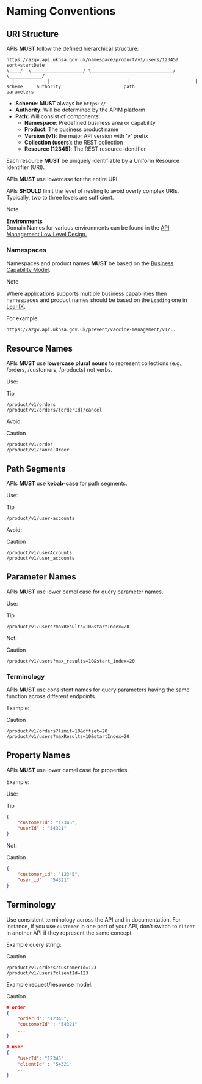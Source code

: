 # Naming Conventions

## URI Structure

APIs **MUST** follow the defined hierarchical structure:

```text
https://azgw.api.ukhsa.gov.uk/namespace/product/v1/users/12345?sort=startDate
\____/  \___________________/ \______________________________/ \____________/
  |            |                            |                        |
scheme     authority                       path                  parameters
```

- **Scheme**: **MUST** always be `https://`
- **Authority**: Will be determined by the APIM platform
- **Path**: Will consist of components:
  - **Namespace**: Predefined business area or capability
  - **Product**: The business product name
  - **Version (v1)**: the major API version with 'v' prefix
  - **Collection (users)**: the REST collection
  - **Resource (12345)**: The REST resource identifier

Each resource **MUST** be uniquely identifiable by a Uniform Resource Identifier (URI).

APIs **MUST** use lowercase for the entire URI.

APIs **SHOULD** limit the level of nesting to avoid overly complex URIs. Typically, two to three levels are sufficient.

> [!NOTE]
> **Environments**  
> Domain Names for various environments can be found in the [API Management Low Level Design.](https://confluence.collab.test-and-trace.nhs.uk/display/BRP/API+Management+Low+level+Design+-+MVP)

### Namespaces

Namespaces and product names **MUST** be based on the [Business Capability Model](https://confluence.collab.test-and-trace.nhs.uk/display/AT/Business+Capability+Model).

> [!NOTE]
> Where applications supports multiple business capabilities then namespaces and product names should be based on the `Leading` one in [LeanIX](https://phe.leanix.net/phelive).

For example:

``` text
https://azgw.api.ukhsa.gov.uk/prevent/vaccine-management/v1/..
```

## Resource Names

APIs **MUST** use **lowercase plural nouns** to represent collections (e.g., /orders, /customers, /products) not verbs.

Use:
> [!TIP]
>
> ``` text
> /product/v1/orders
> /product/v1/orders/{orderId}/cancel
> ```

Avoid:
> [!CAUTION]
>
> ``` text
> /product/v1/order
> /product/v1/cancelOrder
> ```

## Path Segments

APIs **MUST** use **kebab-case** for path segments.

Use:
> [!TIP]
>
> ``` text
> /product/v1/user-accounts
> ```

Avoid:
> [!CAUTION]
>
> ``` text
> /product/v1/userAccounts
> /product/v1/user_accounts
> ```

## Parameter Names

APIs **MUST** use lower camel case for query parameter names.

Use:
> [!TIP]
>
> ``` text
> /product/v1/users?maxResults=10&startIndex=20
> ```

Not:
> [!CAUTION]
>
> ``` text
> /product/v1/users?max_results=10&start_index=20
> ```

### Terminology

APIs **MUST** use consistent names for query parameters having the same function across different endpoints.

Example:

> [!CAUTION]
>
> ``` text
> /product/v1/orders?limit=10&offset=20
> /product/v1/users?maxResults=10&startIndex=20
> ```

## Property Names

APIs **MUST** use lower camel case for properties.

Example:

Use:
> [!TIP]
>
> ``` json
> {
>     "customerId": "12345",
>     "userId" : "54321"
> }
> ```

Not:
> [!CAUTION]
>
> ``` json
> {
>     "customer_id": "12345",
>     "user_id" : "54321"
> }
> ```

## Terminology

Use consistent terminology across the API and in documentation. For instance, if you use `customer` in one part of your API, don't switch to `client` in another API if they represent the same concept.

Example query string:

> [!CAUTION]
>
> ``` text
> /product/v1/orders?customerId=123
> /product/v1/users?clientId=123
> ```

Example request/response model:
> [!CAUTION]
>
> ``` json
> # order
> {
>     "orderId": "12345",
>     "customerId" : "54321"
>     ...
> }
> 
> # user
> {
>     "userId": "12345",
>     "clientId" : "54321"
>     ...
> }
> ```
